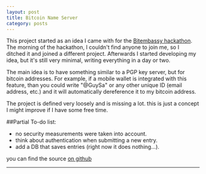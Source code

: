 ```yaml
---
layout: post
title: Bitcoin Name Server
category: posts
---
```


This project started as an idea I came with for the [Bitembassy hackathon](http://hack.bitembassy.org). The
morning of the hackathon, I couldn't find anyone to join me, so I ditched it and joined a different
project. Afterwards I started developing my idea, but it's still very minimal, writing everything in
a day or two.

The main idea is to have something similar to a PGP key server, but for bitcoin addresses. For
example, if a mobile wallet is integrated with this feature, than you could write "@GuySa" or any
other unique ID (email address, etc.) and it will automatically dereference it to my bitcoin
address.

The project is defined very loosely and is missing a lot. this is just a concept I might improve if
I have some free time. 

##Partial To-do list:
* no security measurements were taken into account. 
* think about authentication when submitting a new entry.
* add a DB that saves entries (right now it does nothing...).

you can find the source [on github][source code]

---

[source code]: https://github.com/GuySa/BitcoinNameServer
